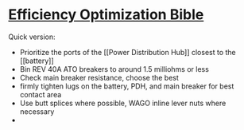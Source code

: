 # [Efficiency Optimization Bible](https://drive.google.com/file/d/10e2XhWHuQAMITqhQhHZRlX1Y5KAZNquZ/view)
Quick version:
- Prioritize the ports of the [[Power Distribution Hub]] closest to the [[battery]]
- Bin REV 40A ATO breakers to around 1.5 milliohms or less
- Check main breaker resistance, choose the best
- firmly tighten lugs on the battery, PDH, and main breaker for best contact area
- Use butt splices where possible, WAGO inline lever nuts where necessary
- 